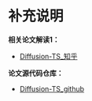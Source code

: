 # 补充说明

**相关论文解读1：**
* [Diffusion-TS_知乎](https://zhuanlan.zhihu.com/p/684301213)

**论文源代码仓库：**
* [Diffusion-TS_github](https://github.com/Y-debug-sys/Diffusion-TS)







